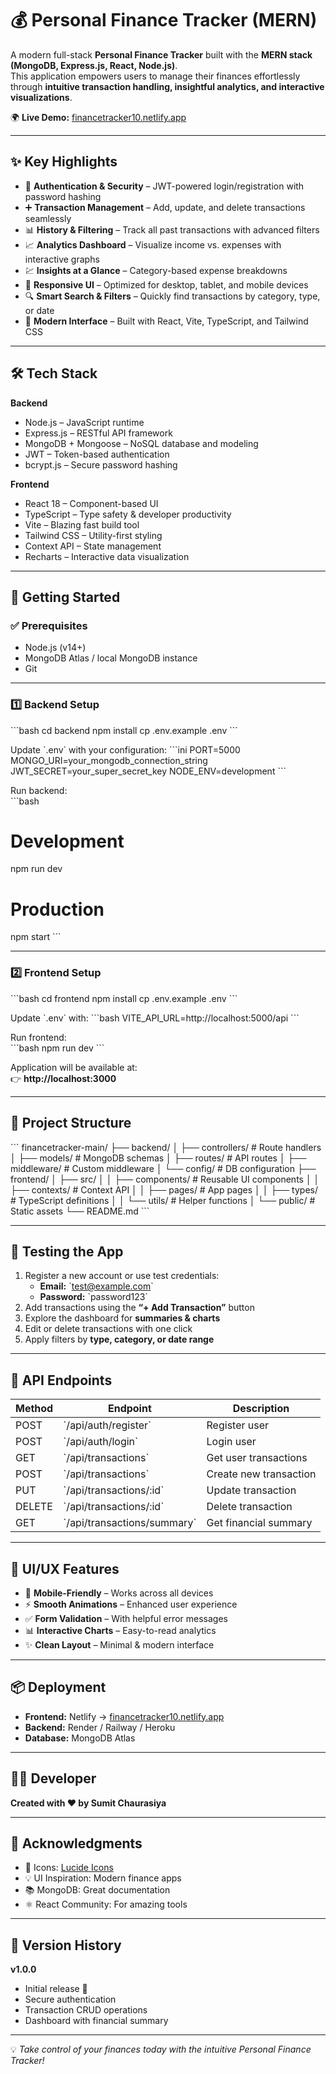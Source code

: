 # 💰 Personal Finance Tracker (MERN)

A modern full-stack **Personal Finance Tracker** built with the **MERN stack (MongoDB, Express.js, React, Node.js)**.  
This application empowers users to manage their finances effortlessly through **intuitive transaction handling, insightful analytics, and interactive visualizations**.  

🌍 **Live Demo:** [financetracker10.netlify.app](https://financetracker10.netlify.app)

---

## ✨ Key Highlights

- 🔐 **Authentication & Security** – JWT-powered login/registration with password hashing  
- ➕ **Transaction Management** – Add, update, and delete transactions seamlessly  
- 📊 **History & Filtering** – Track all past transactions with advanced filters  
- 📈 **Analytics Dashboard** – Visualize income vs. expenses with interactive graphs  
- 💹 **Insights at a Glance** – Category-based expense breakdowns  
- 📱 **Responsive UI** – Optimized for desktop, tablet, and mobile devices  
- 🔍 **Smart Search & Filters** – Quickly find transactions by category, type, or date  
- 🎨 **Modern Interface** – Built with React, Vite, TypeScript, and Tailwind CSS  

---

## 🛠️ Tech Stack

**Backend**  
- Node.js – JavaScript runtime  
- Express.js – RESTful API framework  
- MongoDB + Mongoose – NoSQL database and modeling  
- JWT – Token-based authentication  
- bcrypt.js – Secure password hashing  

**Frontend**  
- React 18 – Component-based UI  
- TypeScript – Type safety & developer productivity  
- Vite – Blazing fast build tool  
- Tailwind CSS – Utility-first styling  
- Context API – State management  
- Recharts – Interactive data visualization  

---

## 🚀 Getting Started

### ✅ Prerequisites  
- Node.js (v14+)  
- MongoDB Atlas / local MongoDB instance  
- Git  

---

### 1️⃣ Backend Setup  
\`\`\`bash
cd backend
npm install
cp .env.example .env
\`\`\`

Update \`.env\` with your configuration:
\`\`\`ini
PORT=5000
MONGO_URI=your_mongodb_connection_string
JWT_SECRET=your_super_secret_key
NODE_ENV=development
\`\`\`

Run backend:  
\`\`\`bash
# Development
npm run dev

# Production
npm start
\`\`\`

---

### 2️⃣ Frontend Setup  
\`\`\`bash
cd frontend
npm install
cp .env.example .env
\`\`\`

Update \`.env\` with:
\`\`\`bash
VITE_API_URL=http://localhost:5000/api
\`\`\`

Run frontend:  
\`\`\`bash
npm run dev
\`\`\`

Application will be available at:  
👉 **http://localhost:3000**

---

## 📂 Project Structure
\`\`\`
financetracker-main/
├── backend/
│   ├── controllers/   # Route handlers
│   ├── models/        # MongoDB schemas
│   ├── routes/        # API routes
│   ├── middleware/    # Custom middleware
│   └── config/        # DB configuration
├── frontend/
│   ├── src/
│   │   ├── components/ # Reusable UI components
│   │   ├── contexts/   # Context API
│   │   ├── pages/      # App pages
│   │   ├── types/      # TypeScript definitions
│   │   └── utils/      # Helper functions
│   └── public/         # Static assets
└── README.md
\`\`\`

---

## 🧪 Testing the App
1. Register a new account or use test credentials:  
   - **Email:** \`test@example.com\`  
   - **Password:** \`password123\`  
2. Add transactions using the **“+ Add Transaction”** button  
3. Explore the dashboard for **summaries & charts**  
4. Edit or delete transactions with one click  
5. Apply filters by **type, category, or date range**  

---

## 🔧 API Endpoints
| Method | Endpoint                  | Description               |
|--------|---------------------------|---------------------------|
| POST   | \`/api/auth/register\`      | Register user             |
| POST   | \`/api/auth/login\`         | Login user                |
| GET    | \`/api/transactions\`       | Get user transactions     |
| POST   | \`/api/transactions\`       | Create new transaction    |
| PUT    | \`/api/transactions/:id\`   | Update transaction        |
| DELETE | \`/api/transactions/:id\`   | Delete transaction        |
| GET    | \`/api/transactions/summary\` | Get financial summary    |

---

## 🎨 UI/UX Features 
- 📱 **Mobile-Friendly** – Works across all devices  
- ⚡ **Smooth Animations** – Enhanced user experience  
- ✅ **Form Validation** – With helpful error messages  
- 📊 **Interactive Charts** – Easy-to-read analytics  
- ✨ **Clean Layout** – Minimal & modern interface  

---

## 📦 Deployment
- **Frontend:** Netlify → [financetracker10.netlify.app](https://financetracker10.netlify.app)  
- **Backend:** Render / Railway / Heroku  
- **Database:** MongoDB Atlas  



---

## 👨‍💻 Developer
**Created with ❤️ by Sumit Chaurasiya**   

---

## 🙏 Acknowledgments
- 🎨 Icons: [Lucide Icons](https://lucide.dev)  
- 💡 UI Inspiration: Modern finance apps  
- 📚 MongoDB: Great documentation  
- ⚛️ React Community: For amazing tools  

---

## 🔄 Version History
**v1.0.0**  
- Initial release 🚀  
- Secure authentication  
- Transaction CRUD operations  
- Dashboard with financial summary  

---

💡 *Take control of your finances today with the intuitive Personal Finance Tracker!*  
